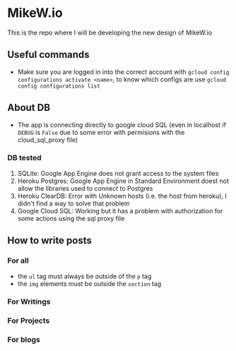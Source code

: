 # MikeW.io

This is the repo where I will be developing the new design of MikeW.io

## Useful commands

* Make sure you are logged in into the correct account with `gcloud config configurations activate <name>`, to know which configs are use `gcloud config configurations list`

## About DB

* The app is connecting directly to google cloud SQL (even in localhost if `DEBUG` is `False` due to some error with permisions with the cloud_sql_proxy file)

### DB tested
1. SQLite: Google App Engine does not grant access to the system files
1. Heroku Postgres: Google App Engine in Standard Environment doest not allow the libraries used to connect to Postgres
1. Heroku ClearDB: Error with Unknown hosts (i.e. the host from heroku), I didn't find a way to solve that problem
1. Google Cloud SQL: Working but it has a problem with authorization for some actions using the sql proxy file


## How to write posts

### For all
* the `ul` tag must always be outside of the `p` tag
* the `img` elements must be outside the `section` tag

### For Writings

### For Projects

### For blogs

